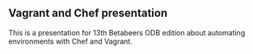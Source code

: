 ## Vagrant and Chef presentation
This is a presentation for 13th Betabeers ODB edition about automating environments with Chef and Vagrant.
